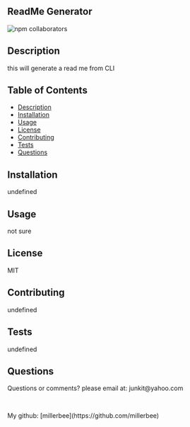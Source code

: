  

  <h2>ReadMe Generator</h2>
  
  ![npm collaborators](https://img.shields.io/npm/collaborators/inquirer?style=flat-square)


 
    
  
## Description
  this will generate a read me from CLI

## Table of Contents
- [Description](#description)
- [Installation](#installation)
- [Usage](#usage)
- [License](#license)
- [Contributing](#contributing)
- [Tests](#tests)
- [Questions](#questions)



## Installation
undefined


## Usage
not sure

## License
MIT

## Contributing
undefined

## Tests
undefined

## Questions
<p> Questions or comments? please email at: junkit@yahoo.com</p>
<br>
<p> My github: [millerbee](https://github.com/millerbee)

